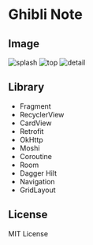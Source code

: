 # Ghibli Note

## Image
![splash](https://user-images.githubusercontent.com/60092753/135280662-02246629-c350-4955-9a5e-fd90425aa514.png)
![top](https://user-images.githubusercontent.com/60092753/135280838-4c04676d-0be2-4c52-b3a3-b51a176684a9.png)
![detail](https://user-images.githubusercontent.com/60092753/135280882-1d533b2a-909e-4125-8e57-ecf2e549b9cf.png)


## Library
- Fragment
- RecyclerView
- CardView
- Retrofit
- OkHttp
- Moshi
- Coroutine
- Room
- Dagger Hilt
- Navigation
- GridLayout

## License
MIT License
